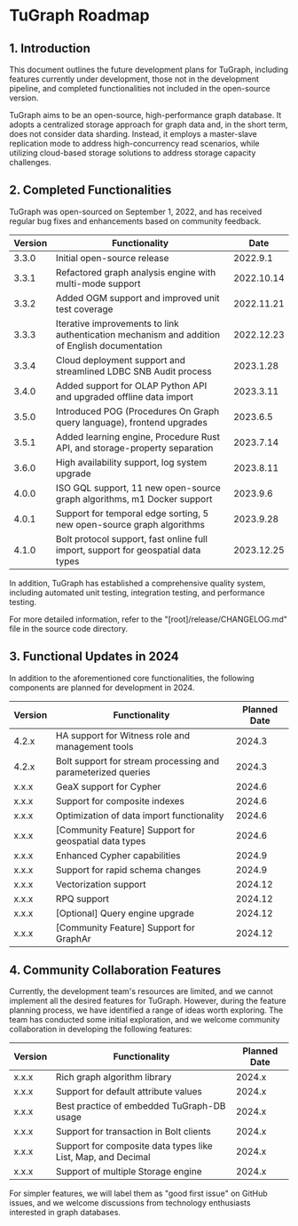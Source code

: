# TuGraph Roadmap

## 1. Introduction

This document outlines the future development plans for TuGraph, including features currently under development, those
not in the development pipeline, and completed functionalities not included in the open-source version.

TuGraph aims to be an open-source, high-performance graph database. It adopts a centralized storage approach for graph
data and, in the short term, does not consider data sharding. Instead, it employs a master-slave replication mode to
address high-concurrency read scenarios, while utilizing cloud-based storage solutions to address storage capacity
challenges.

## 2. Completed Functionalities

TuGraph was open-sourced on September 1, 2022, and has received regular bug fixes and enhancements based on community
feedback.

| Version | Functionality                                                                                 | Date       |
|---------|-----------------------------------------------------------------------------------------------|------------|
| 3.3.0   | Initial open-source release                                                                   | 2022.9.1   |
| 3.3.1   | Refactored graph analysis engine with multi-mode support                                      | 2022.10.14 |
| 3.3.2   | Added OGM support and improved unit test coverage                                             | 2022.11.21 |
| 3.3.3   | Iterative improvements to link authentication mechanism and addition of English documentation | 2022.12.23 |
| 3.3.4   | Cloud deployment support and streamlined LDBC SNB Audit process                               | 2023.1.28  |
| 3.4.0   | Added support for OLAP Python API and upgraded offline data import                            | 2023.3.11  |
| 3.5.0   | Introduced POG (Procedures On Graph query language), frontend upgrades                        | 2023.6.5   |
| 3.5.1   | Added learning engine, Procedure Rust API, and storage-property separation                    | 2023.7.14  |
| 3.6.0   | High availability support, log system upgrade                                                 | 2023.8.11  |
| 4.0.0   | ISO GQL support, 11 new open-source graph algorithms, m1 Docker support                       | 2023.9.6   |
| 4.0.1   | Support for temporal edge sorting, 5 new open-source graph algorithms                         | 2023.9.28  |
| 4.1.0   | Bolt protocol support, fast online full import, support for geospatial data types             | 2023.12.25 |

In addition, TuGraph has established a comprehensive quality system, including automated unit testing, integration
testing, and performance testing.

For more detailed information, refer to the "[root]/release/CHANGELOG.md" file in the source code directory.

## 3. Functional Updates in 2024

In addition to the aforementioned core functionalities, the following components are planned for development in 2024.

| Version | 	Functionality                                                | 	Planned Date |
|---------|---------------------------------------------------------------|---------------|
| 4.2.x   | 	HA support for Witness role and management tools             | 	2024.3       |
| 4.2.x   | 	Bolt support for stream processing and parameterized queries | 	2024.3       |
| x.x.x   | 	GeaX support for Cypher                                      | 	2024.6       |
| x.x.x   | 	Support for composite indexes                                | 	2024.6       |
| x.x.x   | 	Optimization of data import functionality                    | 	2024.6       |
| x.x.x   | 	[Community Feature] Support for geospatial data types        | 	2024.6       |
| x.x.x   | 	Enhanced Cypher capabilities                                 | 	2024.9       |
| x.x.x   | 	Support for rapid schema changes                             | 	2024.9       |
| x.x.x   | 	Vectorization support                                        | 	2024.12      |
| x.x.x   | 	RPQ support                                                  | 	2024.12      |
| x.x.x   | 	[Optional] Query engine upgrade                              | 	2024.12      |
| x.x.x   | 	[Community Feature] Support for GraphAr                      | 	2024.12      |

## 4. Community Collaboration Features

Currently, the development team's resources are limited, and we cannot implement all the desired features for TuGraph.
However, during the feature planning process, we have identified a range of ideas worth exploring. The team has
conducted some initial exploration, and we welcome community collaboration in developing the following features:

| Version	 | Functionality	                                                | Planned Date |
|----------|---------------------------------------------------------------|--------------|
| x.x.x    | Rich graph algorithm library	                                 | 2024.x       |
| x.x.x    | Support for default attribute values	                         | 2024.x       |
| x.x.x    | Best practice of embedded TuGraph-DB usage                    | 2024.x       |
| x.x.x    | Support for transaction in Bolt clients	                      | 2024.x       |
| x.x.x    | Support for composite data types like List, Map, and Decimal	 | 2024.x       |
| x.x.x    | Support of multiple Storage engine	                           | 2024.x       |

For simpler features, we will label them as "good first issue" on GitHub issues, and we welcome discussions from
technology enthusiasts interested in graph databases.